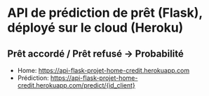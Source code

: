 # API de prédiction de prêt (Flask), déployé sur le cloud (Heroku)
## Prêt accordé / Prêt refusé -> Probabilité
- Home: https://api-flask-projet-home-credit.herokuapp.com
- Prédiction: https://api-flask-projet-home-credit.herokuapp.com/predict/{id_client}

